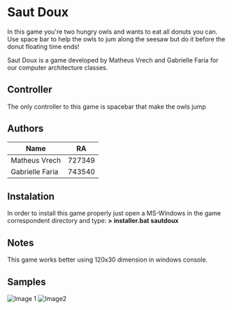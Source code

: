 # Saut Doux
In this game you're two hungry owls and wants to eat all donuts you can. Use space bar to help the owls to jum along the seesaw but do it before the donut floating time ends!

Saut Doux is a game developed by Matheus Vrech and Gabrielle Faria for our computer architecture classes.
## Controller

The only controller to this game is spacebar that make the owls jump
## Authors
|Name|RA|
|--|--|
|Matheus Vrech|727349|
|Gabrielle Faria|743540|



## Instalation
In order to install this game properly just open a MS-Windows in the game correspondent directory and type:
**> installer.bat sautdoux**

## Notes
This game works better using 120x30 dimension in windows console.

## Samples
![Image 1](https://github.com/whoismath/sautdoux/blob/master/images/Capture2.png)
![Image2](https://github.com/whoismath/sautdoux/blob/master/images/Capture4.png)
